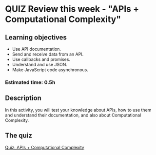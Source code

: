 # QUIZ Review this week - "APIs + Computational Complexity"

## Learning objectives

- Use API documentation.
- Send and receive data from an API.
- Use callbacks and promises.
- Understand and use JSON.
- Make JavaScript code asynchronous.

### Estimated time: 0.5h

## Description

In this activity, you will test your knowledge about APIs, how to use them and understand their documentation, and also about Computational Complexity.

## The quiz

[Quiz: APIs + Computational Complexity](https://docs.google.com/forms/d/1z7sFqhDzuICznZ4dg8RM-Q5NaWRp2GC8djEGZ6RdI7Q)
